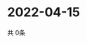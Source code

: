 # 2022-04-15
  共 0条

  <!-- BEGIN -->
  <!-- 最后更新时间Fri Apr 15 2022 04:25:26 GMT+0000 (Coordinated Universal Time) -->
  
  <!-- END -->
  
  